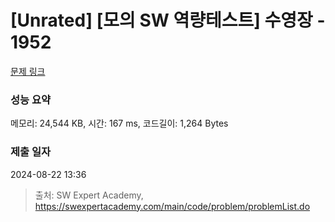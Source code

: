 # [Unrated] [모의 SW 역량테스트] 수영장 - 1952 

[문제 링크](https://swexpertacademy.com/main/code/problem/problemDetail.do?contestProbId=AV5PpFQaAQMDFAUq) 

### 성능 요약

메모리: 24,544 KB, 시간: 167 ms, 코드길이: 1,264 Bytes

### 제출 일자

2024-08-22 13:36



> 출처: SW Expert Academy, https://swexpertacademy.com/main/code/problem/problemList.do